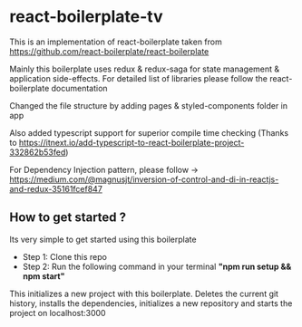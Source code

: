 # react-boilerplate-tv

This is an implementation of react-boilerplate taken from https://github.com/react-boilerplate/react-boilerplate

Mainly this boilerplate uses redux & redux-saga for state management & application side-effects. For detailed list of libraries please follow the react-boilerplate documentation

Changed the file structure by adding pages & styled-components folder in app

Also added typescript support for superior compile time checking (Thanks to https://itnext.io/add-typescript-to-react-boilerplate-project-332862b53fed)

For Dependency Injection pattern, please follow -> https://medium.com/@magnusjt/inversion-of-control-and-di-in-reactjs-and-redux-35161fcef847

## How to get started ?

Its very simple to get started using this boilerplate

* Step 1: Clone this repo
* Step 2: Run the following command in your terminal <b>"npm run setup && npm start"</b>

This initializes a new project with this boilerplate. Deletes the current
git history, installs the dependencies, initializes a new repository and starts the project on localhost:3000


